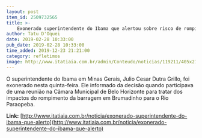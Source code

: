 ```yaml
---
layout: post
item_id: 2509732565
title: >-
    Exonerado superintendente do Ibama que alertou sobre risco de rompimento em Brumadinho
author: Tatu D'Oquei
date: 2019-02-28 10:33:00
pub_date: 2019-02-28 10:33:00
time_added: 2019-12-23 21:21:00
category: refletimos
image: http://www.itatiaia.com.br/admin/Conteudo/noticias/119211/405x270/barragem---foto-uarl.jpg
---
```


O superintendente do Ibama em Minas Gerais, Julio Cesar Dutra Grillo, foi exonerado nesta quinta-feira. Ele informado da decisão quando participava de uma reunião na Câmara Municipal de Belo Horizonte para tratar dos impactos do rompimento da barragem em Brumadinho para o Rio Paraopeba.

**Link:** [http://www.itatiaia.com.br/noticia/exonerado-superintendente-do-ibama-que-alerto](http://www.itatiaia.com.br/noticia/exonerado-superintendente-do-ibama-que-alerto)

